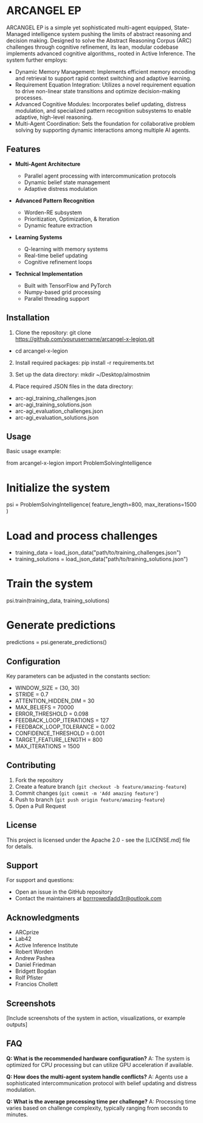 # ARCANGEL EP
ARCANGEL EP is a simple yet sophisticated multi-agent equipped, State-Managed intelligence system pushing the limits of abstract reasoning and decision making. Designed to solve the Abstract Reasoning Corpus (ARC) challenges through cognitive refinement, its lean, modular codebase implements advanced cognitive algorithms_ rooted in Active Inference. The system further employs:
* Dynamic Memory Management: Implements efficient memory encoding and retrieval to support rapid context switching and adaptive learning.
* Requirement Equation Integration: Utilizes a novel requirement equation to drive non-linear state transitions and optimize decision-making processes.
* Advanced Cognitive Modules: Incorporates belief updating, distress modulation, and specialized pattern recognition subsystems to enable adaptive, high-level reasoning.
* Multi-Agent Coordination: Sets the foundation for collaborative problem solving by supporting dynamic interactions among multiple AI agents.

## Features

- **Multi-Agent Architecture**
  - Parallel agent processing with intercommunication protocols
  - Dynamic belief state management
  - Adaptive distress modulation

- **Advanced Pattern Recognition** 
  - Worden-RE subsystem 
  - Prioritization, Optimization, & Iteration
  - Dynamic feature extraction

- **Learning Systems**
  - Q-learning with memory systems
  - Real-time belief updating
  - Cognitive refinement loops

- **Technical Implementation**
  - Built with TensorFlow and PyTorch
  - Numpy-based grid processing
  - Parallel threading support

## Installation

1. Clone the repository:
git clone https://github.com/yourusername/arcangel-x-legion.git
* cd arcangel-x-legion

2. Install required packages:
pip install -r requirements.txt

3. Set up the data directory:
mkdir ~/Desktop/almostnim

4. Place required JSON files in the data directory:
* arc-agi_training_challenges.json
* arc-agi_training_solutions.json
* arc-agi_evaluation_challenges.json
* arc-agi_evaluation_solutions.json

## Usage

Basic usage example:

from arcangel-x-legion import ProblemSolvingIntelligence

# Initialize the system
psi = ProblemSolvingIntelligence(
    feature_length=800,
    max_iterations=1500
)

# Load and process challenges
* training_data = load_json_data("path/to/training_challenges.json")
* training_solutions = load_json_data("path/to/training_solutions.json")

# Train the system
psi.train(training_data, training_solutions)

# Generate predictions
predictions = psi.generate_predictions()

## Configuration

Key parameters can be adjusted in the constants section:

* WINDOW_SIZE = (30, 30) 
* STRIDE = 0.7  
* ATTENTION_HIDDEN_DIM = 30 
* MAX_BELIEFS = 70000 
* ERROR_THRESHOLD = 0.098 
* FEEDBACK_LOOP_ITERATIONS = 127 
* FEEDBACK_LOOP_TOLERANCE = 0.002 
* CONFIDENCE_THRESHOLD = 0.001 
* TARGET_FEATURE_LENGTH = 800  
* MAX_ITERATIONS = 1500 

## Contributing

1. Fork the repository
2. Create a feature branch (`git checkout -b feature/amazing-feature`)
3. Commit changes (`git commit -m 'Add amazing feature'`)
4. Push to branch (`git push origin feature/amazing-feature`)
5. Open a Pull Request

## License

This project is licensed under the Apache 2.0 - see the [LICENSE.md] file for details.

## Support

For support and questions:
* Open an issue in the GitHub repository
* Contact the maintainers at borrrowedladd3r@outlook.com

## Acknowledgments

* ARCprize
* Lab42
* Active Inference Institute
* Robert Worden
* Andrew Pashea
* Daniel Friedman
* Bridgett Bogdan
* Rolf Pfister
* Francios Chollett
  

## Screenshots

[Include screenshots of the system in action, visualizations, or example outputs]

## FAQ

**Q: What is the recommended hardware configuration?**
A: The system is optimized for CPU processing but can utilize GPU acceleration if available.

**Q: How does the multi-agent system handle conflicts?**
A: Agents use a sophisticated intercommunication protocol with belief updating and distress modulation.

**Q: What is the average processing time per challenge?**
A: Processing time varies based on challenge complexity, typically ranging from seconds to minutes.
